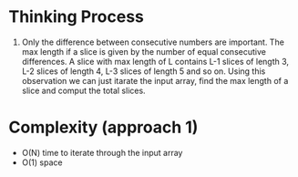 # Thinking Process 

1. Only the difference between consecutive numbers are important. The max length if a slice is given by
   the number of equal consecutive differences. A slice with max length of L contains L-1 slices of length 3, 
   L-2 slices of length 4, L-3 slices of length 5 and so on. Using this observation we can just itarate the input
   array, find the max length of a slice and comput the total slices.

# Complexity (approach 1)

* O(N) time to iterate through the input array
* O(1) space






